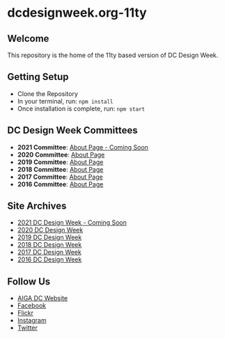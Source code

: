 # dcdesignweek.org-11ty

## Welcome

This repository is the home of the 11ty based version of DC Design Week.

## Getting Setup

* Clone the Repository
* In your terminal, run: `npm install`
* Once installation is complete, run: `npm start`

## DC Design Week Committees

* **2021 Committee**: [About Page - Coming Soon](#)
* **2020 Committee**: [About Page](https://2020.dcdesignweek.org/about)
* **2019 Committee**: [About Page](https://2019.dcdesignweek.org/about)
* **2018 Committee**: [About Page](https://2018.dcdesignweek.org/about)
* **2017 Committee**: [About Page](https://2017.dcdesignweek.org/about/)
* **2016 Committee**: [About Page](https://2016.dcdesignweek.org/about)

## Site Archives

* [2021 DC Design Week - Coming Soon](#)
* [2020 DC Design Week](https://2020.dcdesignweek.org)
* [2019 DC Design Week](https://2019.dcdesignweek.org)
* [2018 DC Design Week](https://2018.dcdesignweek.org)
* [2017 DC Design Week](https://2017.dcdesignweek.org)
* [2016 DC Design Week](https://2016.dcdesignweek.org)

## Follow Us

* [AIGA DC Website](https://dc.aiga.org/)
* [Facebook](https://www.facebook.com/aigaDC)
* [Flickr](https://www.flickr.com/photos/77867183@N00)
* [Instagram](https://www.instagram.com/aigadc/)
* [Twitter](https://twitter.com/aigadc)
